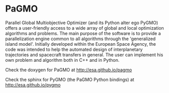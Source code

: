 PaGMO
=====

Parallel Global Multiobjective Optimizer (and its Python alter ego PyGMO) offers a
user-friendly access to a wide array of global and local optimization algorithms and problems.
The main purpose of the software is to provide a parallelization engine common to all algorithms
through the 'generalized island model'. Initially developed within the European Space Agency,
the code was intended to help the automated design of interplanetary trajectories and spacecraft
transfers in general. The user can implement his own problem and algorithm both in C++ and in Python.

Check the doxygen for PaGMO at http://esa.github.io/pagmo

Check the sphinx for PyGMO (the PaGMO Python bindings) at http://esa.github.io/pygmo
